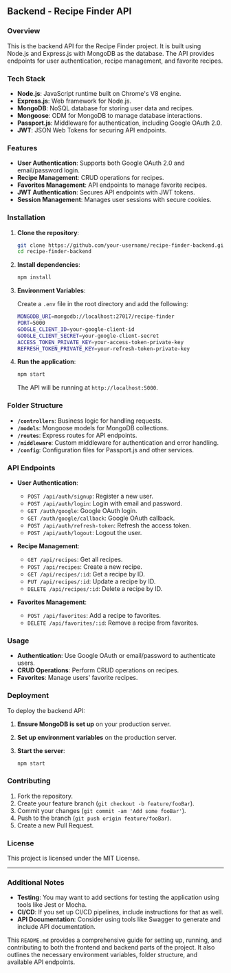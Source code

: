 
## Backend - Recipe Finder API

### Overview

This is the backend API for the Recipe Finder project. It is built using Node.js and Express.js with MongoDB as the database. The API provides endpoints for user authentication, recipe management, and favorite recipes.

### Tech Stack

- **Node.js**: JavaScript runtime built on Chrome's V8 engine.
- **Express.js**: Web framework for Node.js.
- **MongoDB**: NoSQL database for storing user data and recipes.
- **Mongoose**: ODM for MongoDB to manage database interactions.
- **Passport.js**: Middleware for authentication, including Google OAuth 2.0.
- **JWT**: JSON Web Tokens for securing API endpoints.

### Features

- **User Authentication**: Supports both Google OAuth 2.0 and email/password login.
- **Recipe Management**: CRUD operations for recipes.
- **Favorites Management**: API endpoints to manage favorite recipes.
- **JWT Authentication**: Secures API endpoints with JWT tokens.
- **Session Management**: Manages user sessions with secure cookies.

### Installation

1. **Clone the repository**:

   ```bash
   git clone https://github.com/your-username/recipe-finder-backend.git
   cd recipe-finder-backend
   ```

2. **Install dependencies**:

   ```bash
   npm install
   ```

3. **Environment Variables**:

   Create a `.env` file in the root directory and add the following:

   ```bash
   MONGODB_URI=mongodb://localhost:27017/recipe-finder
   PORT=5000
   GOOGLE_CLIENT_ID=your-google-client-id
   GOOGLE_CLIENT_SECRET=your-google-client-secret
   ACCESS_TOKEN_PRIVATE_KEY=your-access-token-private-key
   REFRESH_TOKEN_PRIVATE_KEY=your-refresh-token-private-key
   ```

4. **Run the application**:

   ```bash
   npm start
   ```

   The API will be running at `http://localhost:5000`.

### Folder Structure

- **`/controllers`**: Business logic for handling requests.
- **`/models`**: Mongoose models for MongoDB collections.
- **`/routes`**: Express routes for API endpoints.
- **`/middleware`**: Custom middleware for authentication and error handling.
- **`/config`**: Configuration files for Passport.js and other services.

### API Endpoints

- **User Authentication**:
  - `POST /api/auth/signup`: Register a new user.
  - `POST /api/auth/login`: Login with email and password.
  - `GET /auth/google`: Google OAuth login.
  - `GET /auth/google/callback`: Google OAuth callback.
  - `POST /api/auth/refresh-token`: Refresh the access token.
  - `POST /api/auth/logout`: Logout the user.

- **Recipe Management**:
  - `GET /api/recipes`: Get all recipes.
  - `POST /api/recipes`: Create a new recipe.
  - `GET /api/recipes/:id`: Get a recipe by ID.
  - `PUT /api/recipes/:id`: Update a recipe by ID.
  - `DELETE /api/recipes/:id`: Delete a recipe by ID.

- **Favorites Management**:
  - `POST /api/favorites`: Add a recipe to favorites.
  - `DELETE /api/favorites/:id`: Remove a recipe from favorites.

### Usage

- **Authentication**: Use Google OAuth or email/password to authenticate users.
- **CRUD Operations**: Perform CRUD operations on recipes.
- **Favorites**: Manage users' favorite recipes.

### Deployment

To deploy the backend API:

1. **Ensure MongoDB is set up** on your production server.
2. **Set up environment variables** on the production server.
3. **Start the server**:

   ```bash
   npm start
   ```

### Contributing

1. Fork the repository.
2. Create your feature branch (`git checkout -b feature/fooBar`).
3. Commit your changes (`git commit -am 'Add some fooBar'`).
4. Push to the branch (`git push origin feature/fooBar`).
5. Create a new Pull Request.

### License

This project is licensed under the MIT License.

---

### Additional Notes

- **Testing**: You may want to add sections for testing the application using tools like Jest or Mocha.
- **CI/CD**: If you set up CI/CD pipelines, include instructions for that as well.
- **API Documentation**: Consider using tools like Swagger to generate and include API documentation.

This `README.md` provides a comprehensive guide for setting up, running, and contributing to both the frontend and backend parts of the project. It also outlines the necessary environment variables, folder structure, and available API endpoints.
